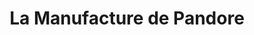 ---
title: "La Manufacture de Pandore"
url: /la-gacilly/la-manufacture-de-pandore/
shop: antiquités
---